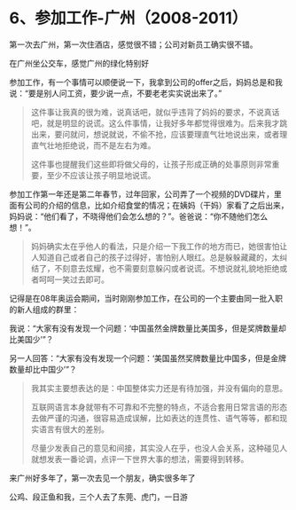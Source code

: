 # 6、参加工作-广州（2008-2011）

第一次去广州，第一次住酒店，感觉很不错；公司对新员工确实很不错。

在广州坐公交车，感觉广州的绿化特别好

参加工作，有一个事情可以顺便说一下，我拿到公司的offer之后，妈妈总是和我说：“要是别人问工资，要少说一点，不要老老实实说出来了。”

> 这件事让我真的很为难，说真话吧，就似乎违背了妈妈的要求，不说真话吧，就是明显的说谎。这么件事情，让我好多年都觉得很难为。后来我才跳出来，要问就问，想说就说，不偷不抢，应该要理直气壮地说出来，或者理直气壮地拒绝说，而不是左右为难。
>
> 这件事也提醒我们这些即将做父母的，让孩子形成正确的处事原则非常重要，至少不应该让孩子明显地说谎。

参加工作第一年还是第二年春节，过年回家，公司弄了一个视频的DVD碟片，里面有公司的介绍的信息，比如介绍食堂的情况；在姨妈（干妈）家看了之后出来，妈妈说：“他们看了，不晓得他们会怎么想的？”。爸爸说：“你不随他们怎么想！”。

> 妈妈确实太在乎他人的看法，只是介绍一下我工作的地方而已，她很害怕让人知道自己或者自己的孩子过得好，害怕别人眼红。总是躲躲藏藏的，太纠结了，不刻意去炫耀，也不需要刻意躲闪或者说谎。不想说就礼貌地拒绝或者呵呵一笑过去即可。

记得是在08年奥运会期间，当时刚刚参加工作，在公司的一个主要由同一批入职的新人组成的群里：

我说：“大家有没有发现一个问题：‘中国虽然金牌数量比美国多，但是奖牌数量却比美国少’”？

另一人回答：“大家有没有发现一个问题：‘美国虽然奖牌数量比中国多，但是金牌数量却比中国少’”？

> 我其实主要想表达的是：中国整体实力还是有待加强，并没有偏向的意思。
>
> 互联网语言本身就带有不可靠和不完整的特点，不适合套用日常言语的形态去做严谨的沟通，很容易造成误解，比如表达的连贯性、语气等等，都和现实语言有很大的差别。
>
> 尽量少发表自己的意见和间接，其实没人在乎，也没人会关系，这种碰见人就想发表一番论调，点评一下世界大事的想法，需要得到转移。

来广州好多年了，第一次去见一个朋友，确实很多年了

公鸡、段正鱼和我，三个人去了东莞、虎门，一日游



